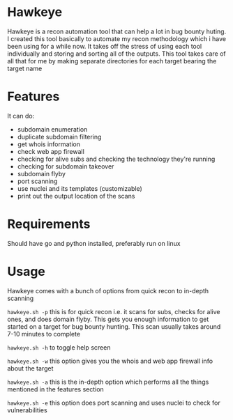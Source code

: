 # Hawkeye
Hawkeye is a recon automation tool that can help a lot in bug bounty huting. I created this tool basically to automate my recon methodology which i have been using for a while now. It takes off the stress of using each tool individually and storing and sorting all of the outputs. This tool takes care of all that for me by making separate directories for each target bearing the target name 

# Features
It can do: 
 - subdomain enumeration 
 - duplicate subdomain filtering
 - get whois information
 - check web app firewall
 - checking for alive subs and checking the technology they're running 
 - checking for subdomain takeover
 - subdomain flyby
 - port scanning 
 - use nuclei and its templates (customizable)
 - print out the output location of the scans
 
 # Requirements 
 Should have go and python installed, preferably run on linux
 
 # Usage
 Hawkeye comes with a bunch of options from quick recon to in-depth scanning 
 
 ```hawkeye.sh -p``` this is for quick recon i.e. it scans for subs, checks for alive ones, and does domain flyby. This gets you enough information to get started on a target for bug bounty hunting. This scan usually takes around 7-10 minutes to complete
 
 ```hawkeye.sh -h``` to toggle help screen
 
 ```hawkeye.sh -w``` this option gives you the whois and web app firewall info about the target
 
 ```hawkeye.sh -a``` this is the in-depth option which performs all the things mentioned in the features section
 
 ```hawkeye.sh -e``` this option does port scanning and uses nuclei to check for vulnerabilities
 
 
